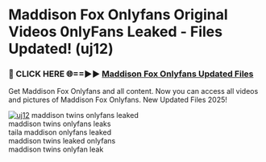 # Maddison Fox Onlyfans Original Videos 0nlyFans Leaked - Files Updated! (uj12)

<h3>🔴 CLICK HERE 🌐==►► <a href="https://tinyurl.com/2wckxsce" rel="nofollow">Maddison Fox Onlyfans Updated Files</a></h3>

Get Maddison Fox Onlyfans and all content. Now you can access all videos and pictures of Maddison Fox Onlyfans. New Updated Files 2025!

[![uj12](https://i.imgur.com/AFduVYN.gif)](https://tinyurl.com/2wckxsce)
maddison twins onlyfans leaked<br>
maddison twins onlyfans leaks<br>
taila maddison onlyfans leaked<br>
maddison twins leaked onlyfans<br>
maddison twins onlyfan leak